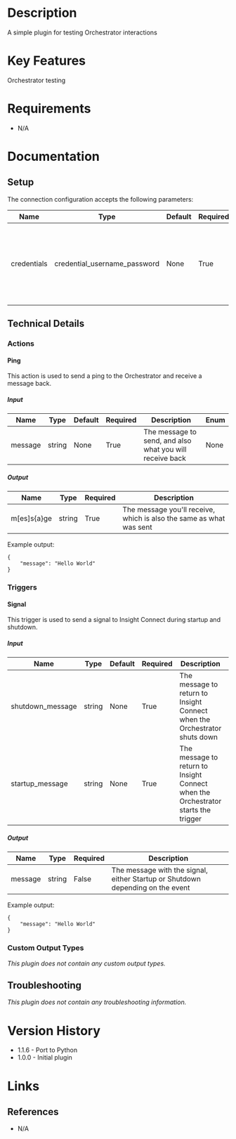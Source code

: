 # Description

A simple plugin for testing Orchestrator interactions

# Key Features

Orchestrator testing

# Requirements

* N/A

# Documentation

## Setup

The connection configuration accepts the following parameters:

|Name|Type|Default|Required|Description|Enum|
|----|----|-------|--------|-----------|----|
|credentials|credential_username_password|None|True|No-op credentials used to ensure the end to end experience of communicating with the orchestrator is working|None|

## Technical Details

### Actions

#### Ping

This action is used to send a ping to the Orchestrator and receive a message back.

##### Input

|Name|Type|Default|Required|Description|Enum|
|----|----|-------|--------|-----------|----|
|message|string|None|True|The message to send, and also what you will receive back|None|

##### Output

|Name|Type|Required|Description|
|----|----|--------|-----------|
|m[es]s{a}ge|string|True|The message you'll receive, which is also the same as what was sent|

Example output:

```
{
    "message": "Hello World"
}
```

### Triggers

#### Signal

This trigger is used to send a signal to Insight Connect during startup and shutdown.

##### Input

|Name|Type|Default|Required|Description|Enum|
|----|----|-------|--------|-----------|----|
|shutdown_message|string|None|True|The message to return to Insight Connect when the Orchestrator shuts down|None|
|startup_message|string|None|True|The message to return to Insight Connect when the Orchestrator starts the trigger|None|

##### Output

|Name|Type|Required|Description|
|----|----|--------|-----------|
|message|string|False|The message with the signal, either Startup or Shutdown depending on the event|

Example output:

```
{
    "message": "Hello World"
}
```

### Custom Output Types

_This plugin does not contain any custom output types._

## Troubleshooting

_This plugin does not contain any troubleshooting information._

# Version History

* 1.1.6 - Port to Python
* 1.0.0 - Initial plugin

# Links

## References

* N/A
